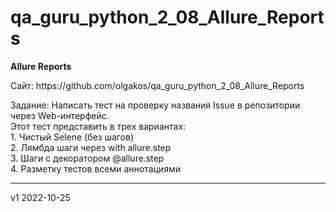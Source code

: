 # qa_guru_python_2_08_Allure_Reports

<b>Allure Reports</b>
<p>Сайт: https://github.com/olgakos/qa_guru_python_2_08_Allure_Reports</p>
<p>Задание: Написать тест на проверку названия Issue в репозитории через Web-интерфейс.
<br>Этот тест представить в трех вариантах:
<br>1. Чистый Selene (без шагов)
<br>2. Лямбда шаги через with allure.step
<br>3. Шаги с декоратором @allure.step
<br>4. Разметку тестов всеми аннотациями

-----------------
v1 2022-10-25

